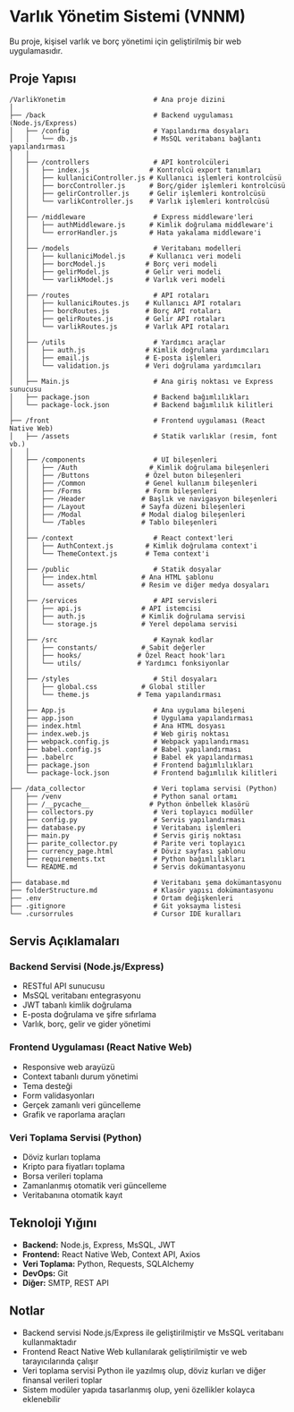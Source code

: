 # Varlık Yönetim Sistemi (VNNM)

Bu proje, kişisel varlık ve borç yönetimi için geliştirilmiş bir web uygulamasıdır.

## Proje Yapısı

```
/VarlikYonetim                      # Ana proje dizini
│
├── /back                           # Backend uygulaması (Node.js/Express)
│   ├── /config                     # Yapılandırma dosyaları
│   │   └── db.js                   # MsSQL veritabanı bağlantı yapılandırması
│   │
│   ├── /controllers                # API kontrolcüleri
│   │   ├── index.js               # Kontrolcü export tanımları
│   │   ├── kullaniciController.js # Kullanıcı işlemleri kontrolcüsü
│   │   ├── borcController.js      # Borç/gider işlemleri kontrolcüsü
│   │   ├── gelirController.js     # Gelir işlemleri kontrolcüsü
│   │   └── varlikController.js    # Varlık işlemleri kontrolcüsü
│   │
│   ├── /middleware                 # Express middleware'leri
│   │   ├── authMiddleware.js      # Kimlik doğrulama middleware'i
│   │   └── errorHandler.js        # Hata yakalama middleware'i
│   │
│   ├── /models                     # Veritabanı modelleri
│   │   ├── kullaniciModel.js      # Kullanıcı veri modeli
│   │   ├── borcModel.js          # Borç veri modeli
│   │   ├── gelirModel.js         # Gelir veri modeli
│   │   └── varlikModel.js        # Varlık veri modeli
│   │
│   ├── /routes                     # API rotaları
│   │   ├── kullaniciRoutes.js    # Kullanıcı API rotaları
│   │   ├── borcRoutes.js         # Borç API rotaları
│   │   ├── gelirRoutes.js        # Gelir API rotaları
│   │   └── varlikRoutes.js       # Varlık API rotaları
│   │
│   ├── /utils                      # Yardımcı araçlar
│   │   ├── auth.js               # Kimlik doğrulama yardımcıları
│   │   ├── email.js              # E-posta işlemleri
│   │   └── validation.js         # Veri doğrulama yardımcıları
│   │
│   ├── Main.js                     # Ana giriş noktası ve Express sunucusu
│   ├── package.json                # Backend bağımlılıkları
│   └── package-lock.json           # Backend bağımlılık kilitleri
│
├── /front                          # Frontend uygulaması (React Native Web)
│   ├── /assets                     # Statik varlıklar (resim, font vb.)
│   │
│   ├── /components                 # UI bileşenleri
│   │   ├── /Auth                  # Kimlik doğrulama bileşenleri
│   │   ├── /Buttons              # Özel buton bileşenleri
│   │   ├── /Common               # Genel kullanım bileşenleri
│   │   ├── /Forms                # Form bileşenleri
│   │   ├── /Header              # Başlık ve navigasyon bileşenleri
│   │   ├── /Layout              # Sayfa düzeni bileşenleri
│   │   ├── /Modal               # Modal dialog bileşenleri
│   │   └── /Tables              # Tablo bileşenleri
│   │
│   ├── /context                    # React context'leri
│   │   ├── AuthContext.js        # Kimlik doğrulama context'i
│   │   └── ThemeContext.js       # Tema context'i
│   │
│   ├── /public                     # Statik dosyalar
│   │   ├── index.html           # Ana HTML şablonu
│   │   └── assets/              # Resim ve diğer medya dosyaları
│   │
│   ├── /services                   # API servisleri
│   │   ├── api.js               # API istemcisi
│   │   ├── auth.js              # Kimlik doğrulama servisi
│   │   └── storage.js           # Yerel depolama servisi
│   │
│   ├── /src                        # Kaynak kodlar
│   │   ├── constants/           # Sabit değerler
│   │   ├── hooks/              # Özel React hook'ları
│   │   └── utils/              # Yardımcı fonksiyonlar
│   │
│   ├── /styles                     # Stil dosyaları
│   │   ├── global.css           # Global stiller
│   │   └── theme.js            # Tema yapılandırması
│   │
│   ├── App.js                      # Ana uygulama bileşeni
│   ├── app.json                    # Uygulama yapılandırması
│   ├── index.html                  # Ana HTML dosyası
│   ├── index.web.js                # Web giriş noktası
│   ├── webpack.config.js           # Webpack yapılandırması
│   ├── babel.config.js             # Babel yapılandırması
│   ├── .babelrc                    # Babel ek yapılandırması
│   ├── package.json                # Frontend bağımlılıkları
│   └── package-lock.json           # Frontend bağımlılık kilitleri
│
├── /data_collector                 # Veri toplama servisi (Python)
│   ├── /venv                       # Python sanal ortamı
│   ├── /__pycache__               # Python önbellek klasörü
│   ├── collectors.py               # Veri toplayıcı modüller
│   ├── config.py                   # Servis yapılandırması
│   ├── database.py                 # Veritabanı işlemleri
│   ├── main.py                     # Servis giriş noktası
│   ├── parite_collector.py         # Parite veri toplayıcı
│   ├── currency_page.html          # Döviz sayfası şablonu
│   ├── requirements.txt            # Python bağımlılıkları
│   └── README.md                   # Servis dokümantasyonu
│
├── database.md                     # Veritabanı şema dokümantasyonu
├── folderStructure.md              # Klasör yapısı dokümantasyonu
├── .env                            # Ortam değişkenleri
├── .gitignore                      # Git yoksayma listesi
└── .cursorrules                    # Cursor IDE kuralları
```

## Servis Açıklamaları

### Backend Servisi (Node.js/Express)
- RESTful API sunucusu
- MsSQL veritabanı entegrasyonu
- JWT tabanlı kimlik doğrulama
- E-posta doğrulama ve şifre sıfırlama
- Varlık, borç, gelir ve gider yönetimi

### Frontend Uygulaması (React Native Web)
- Responsive web arayüzü
- Context tabanlı durum yönetimi
- Tema desteği
- Form validasyonları
- Gerçek zamanlı veri güncelleme
- Grafik ve raporlama araçları

### Veri Toplama Servisi (Python)
- Döviz kurları toplama
- Kripto para fiyatları toplama
- Borsa verileri toplama
- Zamanlanmış otomatik veri güncelleme
- Veritabanına otomatik kayıt

## Teknoloji Yığını

- **Backend:** Node.js, Express, MsSQL, JWT
- **Frontend:** React Native Web, Context API, Axios
- **Veri Toplama:** Python, Requests, SQLAlchemy
- **DevOps:** Git
- **Diğer:** SMTP, REST API

## Notlar

- Backend servisi Node.js/Express ile geliştirilmiştir ve MsSQL veritabanı kullanmaktadır
- Frontend React Native Web kullanılarak geliştirilmiştir ve web tarayıcılarında çalışır
- Veri toplama servisi Python ile yazılmış olup, döviz kurları ve diğer finansal verileri toplar
- Sistem modüler yapıda tasarlanmış olup, yeni özellikler kolayca eklenebilir


